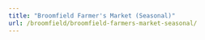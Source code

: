 ```yaml
---
title: "Broomfield Farmer's Market (Seasonal)"
url: /broomfield/broomfield-farmers-market-seasonal/
---
```

